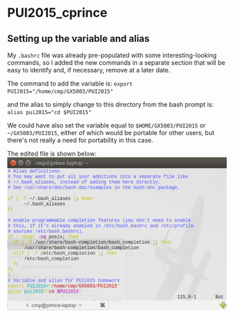 # PUI2015_cprince
## Setting up the variable and alias

My `.bashrc` file was already pre-populated with some interesting-looking commands, so I added the new commands in a separate section that will be easy to identify and, if necessary, remove at a later date.

The command to add the variable is:
`export PUI2015="/home/cmp/GX5003/PUI2015"`

and the alias to simply change to this directory from the bash prompt is:
`alias pui2015="cd $PUI2015"`

We could have also set the variable equal to `$HOME/GX5003/PUI2015` or `~/GX5003/PUI2015`, either of which would be portable for other users, but there's not really a need for portability in this case.

The edited file is shown below:
![Screenshot showing my .bashrc file edited as described above](/img/pui2015-bashrc-cmprince.png)

